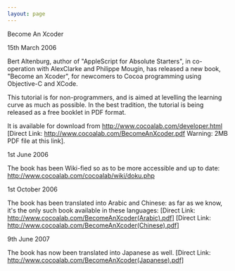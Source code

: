 ```yaml
---
layout: page
---
```




Become An Xcoder

15th March 2006

Bert Altenburg, author of "AppleScript for Absolute Starters", in co-operation with AlexClarke and Philippe Mougin, has released a new book, "Become an Xcoder", for newcomers to Cocoa programming using Objective-C and XCode. 

This tutorial is for non-programmers, and is aimed at levelling the learning curve as much as possible. In the best tradition, the tutorial is being released as a free booklet in PDF format. 

It is available for download from http://www.cocoalab.com/developer.html [Direct Link: http://www.cocoalab.com/BecomeAnXcoder.pdf Warning: 2MB PDF file at this link].

1st June 2006

The book has been Wiki-fied so as to be more accessible and up to date: http://www.cocoalab.com/cocoalab/wiki/doku.php

1st October 2006

The book has been translated into Arabic and Chinese: as far as we know, it's the only such book available in these languages:
[Direct Link: http://www.cocoalab.com/BecomeAnXcoder(Arabic).pdf]
[Direct Link: http://www.cocoalab.com/BecomeAnXcoder(Chinese).pdf]

9th June 2007

The book has now been translated into Japanese as well. [Direct Link: http://www.cocoalab.com/BecomeAnXcoder(Japanese).pdf]

